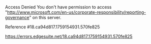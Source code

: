 Access Denied
You don't have permission to access "http://www.microsoft.com/en-us/corporate-responsibility/reporting-governance" on this server.

Reference #18.ca94d817.1759154931.570fe825

https://errors.edgesuite.net/18.ca94d817.1759154931.570fe825